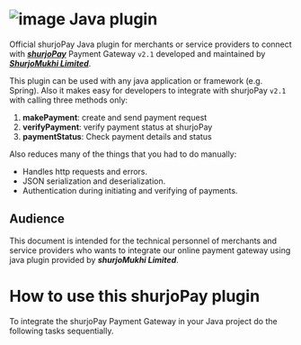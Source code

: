 # ![image](https://user-images.githubusercontent.com/57352037/155895117-523cfb9e-d895-47bf-a962-2bcdda49ad66.png) Java plugin

Official shurjoPay Java plugin for merchants or service providers to connect with [**_shurjoPay_**](https://shurjopay.com.bd) Payment Gateway ``` v2.1 ``` developed and maintained by [_**ShurjoMukhi Limited**_](https://shurjomukhi.com.bd).

This plugin can be used with any java application or framework (e.g. Spring).
Also it makes easy for developers to integrate with shurjoPay ``` v2.1 ``` with calling three methods only:

1. **makePayment**: create and send payment request
1. **verifyPayment**: verify payment status at shurjoPay
1. **paymentStatus**: Check payment details and status

Also reduces many of the things that you had to do manually:

- Handles http requests and errors.
- JSON serialization and deserialization.
- Authentication during initiating and verifying of payments.
## Audience
This document is intended for the technical personnel of merchants and service providers who wants to integrate our online payment gateway using java plugin provided by _**shurjoMukhi Limited**_.
# How to use this shurjoPay plugin
To integrate the shurjoPay Payment Gateway in your Java project do the following tasks sequentially.
